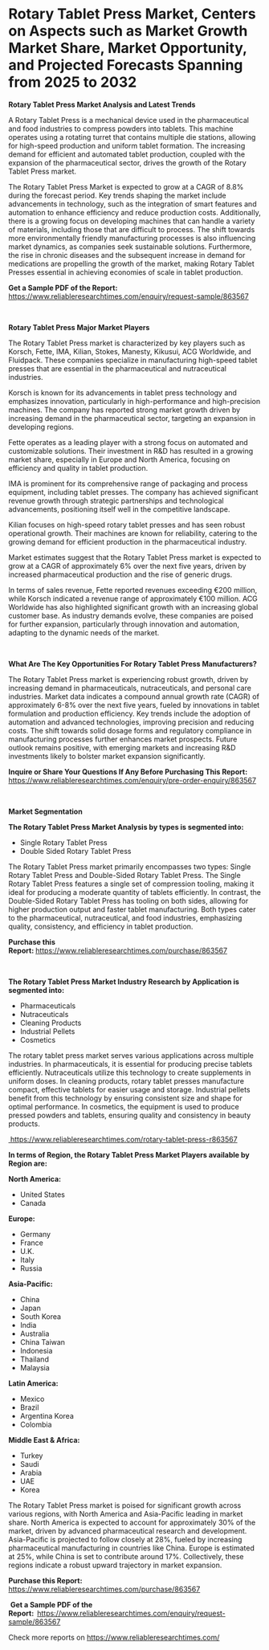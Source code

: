 <p><h1>Rotary Tablet Press Market, Centers on Aspects such as Market Growth Market Share, Market Opportunity, and Projected Forecasts Spanning from 2025 to 2032</h1></p><p><strong>Rotary Tablet Press Market Analysis and Latest Trends</strong></p>
<p><p>A Rotary Tablet Press is a mechanical device used in the pharmaceutical and food industries to compress powders into tablets. This machine operates using a rotating turret that contains multiple die stations, allowing for high-speed production and uniform tablet formation. The increasing demand for efficient and automated tablet production, coupled with the expansion of the pharmaceutical sector, drives the growth of the Rotary Tablet Press market.</p><p>The Rotary Tablet Press Market is expected to grow at a CAGR of 8.8% during the forecast period. Key trends shaping the market include advancements in technology, such as the integration of smart features and automation to enhance efficiency and reduce production costs. Additionally, there is a growing focus on developing machines that can handle a variety of materials, including those that are difficult to process. The shift towards more environmentally friendly manufacturing processes is also influencing market dynamics, as companies seek sustainable solutions. Furthermore, the rise in chronic diseases and the subsequent increase in demand for medications are propelling the growth of the market, making Rotary Tablet Presses essential in achieving economies of scale in tablet production.</p></p>
<p><strong>Get a Sample PDF of the Report:&nbsp;</strong> <a href="https://www.reliableresearchtimes.com/enquiry/request-sample/863567?utm_campaign=2325&utm_medium=2&utm_source=Github&utm_content=ia&utm_term=20022025&utm_id=rotary-tablet-press">https://www.reliableresearchtimes.com/enquiry/request-sample/863567</a></p>
<p>&nbsp;</p>
<p><strong>Rotary Tablet Press Major Market Players</strong></p>
<p><p>The Rotary Tablet Press market is characterized by key players such as Korsch, Fette, IMA, Kilian, Stokes, Manesty, Kikusui, ACG Worldwide, and Fluidpack. These companies specialize in manufacturing high-speed tablet presses that are essential in the pharmaceutical and nutraceutical industries.</p><p>Korsch is known for its advancements in tablet press technology and emphasizes innovation, particularly in high-performance and high-precision machines. The company has reported strong market growth driven by increasing demand in the pharmaceutical sector, targeting an expansion in developing regions.</p><p>Fette operates as a leading player with a strong focus on automated and customizable solutions. Their investment in R&D has resulted in a growing market share, especially in Europe and North America, focusing on efficiency and quality in tablet production.</p><p>IMA is prominent for its comprehensive range of packaging and process equipment, including tablet presses. The company has achieved significant revenue growth through strategic partnerships and technological advancements, positioning itself well in the competitive landscape.</p><p>Kilian focuses on high-speed rotary tablet presses and has seen robust operational growth. Their machines are known for reliability, catering to the growing demand for efficient production in the pharmaceutical industry.</p><p>Market estimates suggest that the Rotary Tablet Press market is expected to grow at a CAGR of approximately 6% over the next five years, driven by increased pharmaceutical production and the rise of generic drugs.</p><p>In terms of sales revenue, Fette reported revenues exceeding €200 million, while Korsch indicated a revenue range of approximately €100 million. ACG Worldwide has also highlighted significant growth with an increasing global customer base. As industry demands evolve, these companies are poised for further expansion, particularly through innovation and automation, adapting to the dynamic needs of the market.</p></p>
<p>&nbsp;</p>
<p><strong>What Are The Key Opportunities For Rotary Tablet Press Manufacturers?</strong></p>
<p><p>The Rotary Tablet Press market is experiencing robust growth, driven by increasing demand in pharmaceuticals, nutraceuticals, and personal care industries. Market data indicates a compound annual growth rate (CAGR) of approximately 6-8% over the next five years, fueled by innovations in tablet formulation and production efficiency. Key trends include the adoption of automation and advanced technologies, improving precision and reducing costs. The shift towards solid dosage forms and regulatory compliance in manufacturing processes further enhances market prospects. Future outlook remains positive, with emerging markets and increasing R&D investments likely to bolster market expansion significantly.</p></p>
<p><strong>Inquire or Share Your Questions If Any Before Purchasing This Report:</strong> <a href="https://www.reliableresearchtimes.com/enquiry/pre-order-enquiry/863567?utm_campaign=2325&utm_medium=2&utm_source=Github&utm_content=ia&utm_term=20022025&utm_id=rotary-tablet-press">https://www.reliableresearchtimes.com/enquiry/pre-order-enquiry/863567</a></p>
<p>&nbsp;</p>
<p><strong>Market Segmentation</strong></p>
<p><strong>The Rotary Tablet Press Market Analysis by types is segmented into:</strong></p>
<p><ul><li>Single Rotary Tablet Press</li><li>Double Sided Rotary Tablet Press</li></ul></p>
<p><p>The Rotary Tablet Press market primarily encompasses two types: Single Rotary Tablet Press and Double-Sided Rotary Tablet Press. The Single Rotary Tablet Press features a single set of compression tooling, making it ideal for producing a moderate quantity of tablets efficiently. In contrast, the Double-Sided Rotary Tablet Press has tooling on both sides, allowing for higher production output and faster tablet manufacturing. Both types cater to the pharmaceutical, nutraceutical, and food industries, emphasizing quality, consistency, and efficiency in tablet production.</p></p>
<p><strong>Purchase this Report:&nbsp;</strong><a href="https://www.reliableresearchtimes.com/purchase/863567?utm_campaign=2325&utm_medium=2&utm_source=Github&utm_content=ia&utm_term=20022025&utm_id=rotary-tablet-press">https://www.reliableresearchtimes.com/purchase/863567</a></p>
<p>&nbsp;</p>
<p><strong>The Rotary Tablet Press Market Industry Research by Application is segmented into:</strong></p>
<p><ul><li>Pharmaceuticals</li><li>Nutraceuticals</li><li>Cleaning Products</li><li>Industrial Pellets</li><li>Cosmetics</li></ul></p>
<p><p>The rotary tablet press market serves various applications across multiple industries. In pharmaceuticals, it is essential for producing precise tablets efficiently. Nutraceuticals utilize this technology to create supplements in uniform doses. In cleaning products, rotary tablet presses manufacture compact, effective tablets for easier usage and storage. Industrial pellets benefit from this technology by ensuring consistent size and shape for optimal performance. In cosmetics, the equipment is used to produce pressed powders and tablets, ensuring quality and consistency in beauty products.</p></p>
<p><a href="https://www.reliableresearchtimes.com/rotary-tablet-press-r863567?utm_campaign=2325&utm_medium=2&utm_source=Github&utm_content=ia&utm_term=20022025&utm_id=rotary-tablet-press">&nbsp;https://www.reliableresearchtimes.com/rotary-tablet-press-r863567</a></p>
<p><strong>In terms of Region, the Rotary Tablet Press Market Players available by Region are:</strong></p>
<p>
    <p> <strong> North America: </strong>
        <ul>
            <li>United States</li>
            <li>Canada</li>
        </ul>
        </p> 
    <p> <strong> Europe: </strong>
        <ul>
            <li>Germany</li>
            <li>France</li>
            <li>U.K.</li>
            <li>Italy</li>
            <li>Russia</li>
        </ul>
        </p> 
    <p> <strong> Asia-Pacific: </strong>
        <ul>
            <li>China</li>
            <li>Japan</li>
            <li>South Korea</li>
            <li>India</li>
            <li>Australia</li>
            <li>China Taiwan</li>
            <li>Indonesia</li>
            <li>Thailand</li>
            <li>Malaysia</li>
        </ul>
        </p> 
    <p> <strong> Latin America: </strong>
        <ul>
            <li>Mexico</li>
            <li>Brazil</li>
            <li>Argentina Korea</li>
            <li>Colombia</li>
        </ul>
        </p> 
    <p> <strong> Middle East & Africa: </strong>
        <ul>
            <li>Turkey</li>
            <li>Saudi</li>
            <li>Arabia</li>
            <li>UAE</li>
            <li>Korea</li>
        </ul>
    </p>
    </p>
<p><p>The Rotary Tablet Press market is poised for significant growth across various regions, with North America and Asia-Pacific leading in market share. North America is expected to account for approximately 30% of the market, driven by advanced pharmaceutical research and development. Asia-Pacific is projected to follow closely at 28%, fueled by increasing pharmaceutical manufacturing in countries like China. Europe is estimated at 25%, while China is set to contribute around 17%. Collectively, these regions indicate a robust upward trajectory in market expansion.</p></p>
<p><strong>Purchase this Report: </strong><a href="https://www.reliableresearchtimes.com/purchase/863567?utm_campaign=2325&utm_medium=2&utm_source=Github&utm_content=ia&utm_term=20022025&utm_id=rotary-tablet-press">https://www.reliableresearchtimes.com/purchase/863567</a></p>
<p>&nbsp;<strong>Get a Sample PDF of the Report:&nbsp;&nbsp;</strong><a href="https://www.reliableresearchtimes.com/enquiry/request-sample/863567?utm_campaign=2325&utm_medium=2&utm_source=Github&utm_content=ia&utm_term=20022025&utm_id=rotary-tablet-press">https://www.reliableresearchtimes.com/enquiry/request-sample/863567</a></p>
<p><strong></strong></p>
<p>Check more reports on <a href="https://www.reliableresearchtimes.com/?utm_campaign=2325&utm_medium=2&utm_source=Github&utm_content=ia&utm_term=20022025&utm_id=rotary-tablet-press">https://www.reliableresearchtimes.com/</a></p>